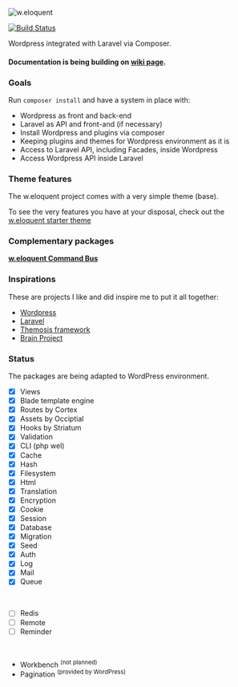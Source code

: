 ![w.eloquent](https://raw.githubusercontent.com/bruno-barros/w.eloquent-framework/master/weloquent.png)

[![Build Status](https://travis-ci.org/bruno-barros/w.eloquent-framework.svg)](https://travis-ci.org/bruno-barros/w.eloquent-framework)

Wordpress integrated with Laravel via Composer.

#### Documentation is being building on [wiki page](https://github.com/bruno-barros/w.eloquent/wiki).

### Goals
Run `composer install` and have a system in place with:

- Wordpress as front and back-end
- Laravel as API and front-and (if necessary)
- Install Wordpress and plugins via composer
- Keeping plugins and themes for Wordpress environment as it is 
- Access to Laravel API, including Facades, inside Wordpress
- Access Wordpress API inside Laravel

### Theme features
The w.eloquent project comes with a very simple theme (base).

To see the very features you have at your disposal, check out the [w.eloquent starter theme](https://github.com/bruno-barros/weloquent-starter-theme)

### Complementary packages

[**w.eloquent Command Bus**](https://github.com/bruno-barros/w.eloquent-bus)


### Inspirations
These are projects I like and did inspire me to put it all together:

- [Wordpress](https://wordpress.org/)
- [Laravel](http://laravel.com/)
- [Themosis framework](http://framework.themosis.com/)
- [Brain Project](http://giuseppe-mazzapica.github.io/Brain)

### Status
The packages are being adapted to WordPress environment.

 - [x] Views
 - [x] Blade template engine
 - [x] Routes by Cortex
 - [x] Assets by Occiptial
 - [x] Hooks by Striatum
 - [x] Validation
 - [x] CLI (php wel)
 - [x] Cache
 - [x] Hash
 - [x] Filesystem
 - [x] Html
 - [x] Translation
 - [x] Encryption
 - [x] Cookie
 - [x] Session
 - [x] Database
 - [x] Migration
 - [x] Seed
 - [x] Auth
 - [x] Log
 - [x] Mail
 - [x] Queue

<br>

 - [ ] Redis
 - [ ] Remote
 - [ ] Reminder

<br>

 - Workbench <sup>(not planned)</sup>
 - Pagination <sup>(provided by WordPress)</sup>
